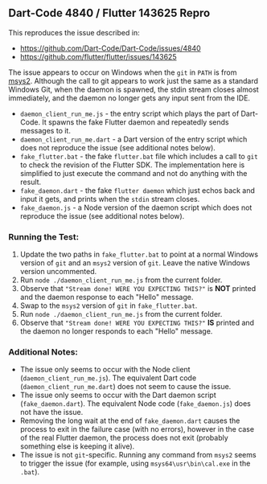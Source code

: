 ## Dart-Code 4840 / Flutter 143625 Repro

This reproduces the issue described in:

- https://github.com/Dart-Code/Dart-Code/issues/4840
- https://github.com/flutter/flutter/issues/143625

The issue appears to occur on Windows when the `git` in `PATH` is from
[msys2](https://www.msys2.org/). Although the call to git appears to work just
the same as a standard Windows Git, when the daemon is spawned, the stdin stream
closes almost immediately, and the daemon no longer gets any input sent from
the IDE.

- `daemon_client_run_me.js` - the entry script which plays the part of
  Dart-Code. It spawns the fake Flutter daemon and repeatedly sends messages to
  it.
- `daemon_client_run_me.dart` - a Dart version of the entry script which does
  not reproduce the issue (see additional notes below).
- `fake_flutter.bat` - the fake `flutter.bat` file which includes a call to
  `git` to check the revision of the Flutter SDK. The implementation here is
  simplified to just execute the command and not do anything with the result.
- `fake_daemon.dart` - the fake `flutter daemon` which just echos back and input
  it gets, and prints when the `stdin` stream closes.
- `fake_daemon.js` - a Node version of the daemon script which does not
  reproduce the issue (see additional notes below).

### Running the Test:

1. Update the two paths in `fake_flutter.bat` to point at a normal Windows
   version of `git` and an `msys2` version of `git`. Leave the native Windows
   version uncommented.
2. Run `node ./daemon_client_run_me.js` from the current folder.
3. Observe that `"Stream done! WERE YOU EXPECTING THIS?"` is **NOT** printed and
   the daemon response to each "Hello" message.
4. Swap to the `msys2` version of `git` in `fake_flutter.bat`.
5. Run `node ./daemon_client_run_me.js` from the current folder.
6. Observe that `"Stream done! WERE YOU EXPECTING THIS?"` **IS** printed and the
   daemon no longer responds to each "Hello" message.

### Additional Notes:

- The issue only seems to occur with the Node client
  (`daemon_client_run_me.js`). The equivalent Dart code
  (`daemon_client_run_me.dart`) does not seem to cause the issue.
- The issue only seems to occur with the Dart daemon script
  (`fake_daemon.dart`). The equivalent Node code (`fake_daemon.js`) does not
  have the issue.
- Removing the long wait at the end of `fake_daemon.dart` causes the process to
  exit in the failure case (with no errors), however in the case of the real
  Flutter daemon, the process does not exit (probably something else is keeping
  it alive).
- The issue is not `git`-specific. Running any command from `msys2` seems to
  trigger the issue (for example, using `msys64\usr\bin\cal.exe` in the `.bat`).

